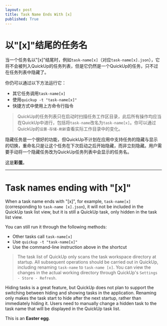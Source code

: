 ```yaml
---
layout: post
title: Task Name Ends With [x]
published: True
---
```

# 以"[x]"结尾的任务名

当一个任务名以"[x]"结尾时，例如`task-name[x]`（对应`task-name[x].json`），它将不会被列入QuickUp的任务列表，但是它仍然是一个QuickUp的任务，只不过在任务列表中隐藏了。

你仍可以通过以下方法运行它：

- 其它任务调用`task-name[x]`
- 使用`quickup -t "task-name[x]"`
- 快捷方式中使用上方命令行指令

> QuickUp的任务列表只在启动时扫描任务工作区目录，此后所有操作均应当在QuickUp中进行，包括将`task-name`改名为`task-name[x]`。你可以通过QuickUp的`设置-存储-刷新`查看实际工作目录中的变化。

隐藏任务是一个很好的功能，但QuickUp不计划在应用中支持任务的隐藏与显示的切换，重命名只是让这个任务在下次启动之后开始隐藏，而非立刻隐藏。用户需要手动将一个隐藏任务改为QuickUp任务列表中会显示的任务名。

这是**彩蛋**。

---

# Task names ending with "[x]"

When a task name ends with "[x]", for example, `task-name[x]` (corresponding to `task-name [x].json`), it will not be included in the QuickUp task list view, but it is still a QuickUp task, only hidden in the task list view.

You can still run it through the following methods:

- Other tasks call `task-name[x]`
- Use `quickup -t "task-name[x]"`
- Use the command-line instruction above in the shortcut

> The task list of QuickUp only scans the task workspace directory at startup. All subsequent operations should be carried out in QuickUp, including renaming `task-name` to `task-name [x]`. You can view the changes in the actual working directory through QuickUp's `Settings - Store - Refresh`.

Hiding tasks is a great feature, but QuickUp does not plan to support the switching between hiding and showing tasks in the application. Renaming only makes the task start to hide after the next startup, rather than immediately hiding it. Users need to manually change a hidden task to the task name that will be displayed in the QuickUp task list.

This is an **Easter egg**.